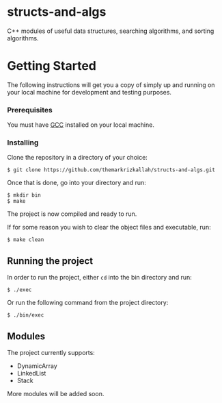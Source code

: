 # structs-and-algs
C++ modules of useful data structures, searching algorithms, and sorting algorithms. 

# Getting Started

The following instructions will get you a copy of simply up and running on your local machine for development and testing purposes.

### Prerequisites

You must have [GCC](https://gcc.gnu.org/) installed on your local machine.

### Installing

Clone the repository in a directory of your choice:

```
$ git clone https://github.com/themarkrizkallah/structs-and-algs.git
```

Once that is done, go into your directory and run:

```
$ mkdir bin
$ make
```

The project is now compiled and ready to run.

If for some reason you wish to clear the object files and executable, run:

```
$ make clean
```

## Running the project

In order to run the project, either `cd` into the bin directory and run:

```
$ ./exec
```

Or run the following command from the project directory:

```
$ ./bin/exec
```

## Modules
The project currently supports:
- DynamicArray
- LinkedList
- Stack

More modules will be added soon.
